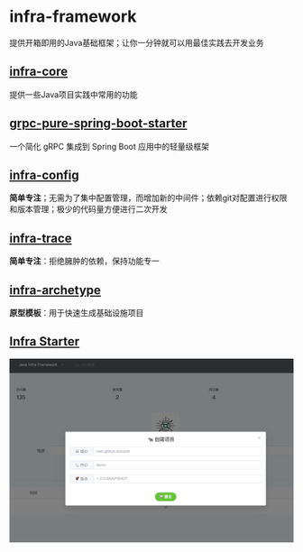 # infra-framework

提供开箱即用的Java基础框架；让你一分钟就可以用最佳实践去开发业务

## [infra-core](https://github.com/xincao9/infra-framework/tree/main/infra-core)

提供一些Java项目实践中常用的功能

## [grpc-pure-spring-boot-starter](https://github.com/xincao9/grpc-pure-spring-boot-starter)

一个简化 gRPC 集成到 Spring Boot 应用中的轻量级框架

## [infra-config](https://github.com/xincao9/infra-framework/tree/main/infra-config)

**简单专注**；无需为了集中配置管理，而增加新的中间件；依赖git对配置进行权限和版本管理；极少的代码量方便进行二次开发

## [infra-trace](https://github.com/xincao9/infra-framework/tree/main/infra-trace)

**简单专注**：拒绝臃肿的依赖，保持功能专一

## [infra-archetype](https://github.com/xincao9/infra-archetype)

**原型模板**：用于快速生成基础设施项目

## [Infra Starter](https://golinks.fun/)

![infra-starter.png](infra-starter.png)